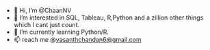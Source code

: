 - 👋 Hi, I’m @ChaanNV
- 👀 I’m interested in SQL, Tableau, R,Python and a zillion other things which I cant just count.
- 🌱 I’m currently learning Python/R.
- 📫 reach me @vasanthchandan6@gmail.com

<!---
ChaanNV/ChaanNV is a ✨ special ✨ repository because its `README.md` (this file) appears on your GitHub profile.
You can click the Preview link to take a look at your changes.
--->
